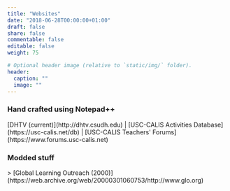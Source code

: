 ```yaml
---
title: "Websites"
date: "2018-06-28T00:00:00+01:00"
draft: false
share: false
commentable: false
editable: false
weight: 75

# Optional header image (relative to `static/img/` folder).
header:
  caption: ""
  image: ""
---
```


<h3>Hand crafted using Notepad++</h3>
 [DHTV (current)](http://dhtv.csudh.edu) | [USC-CALIS Activities Database](https://usc-calis.net/db) | [USC-CALIS Teachers' Forums](https://www.forums.usc-calis.net)
<h3>Modded stuff</h3>
> [Global Learning Outreach (2000)](https://web.archive.org/web/20000301060753/http://www.glo.org)

<!--
Stuff I like
-->


